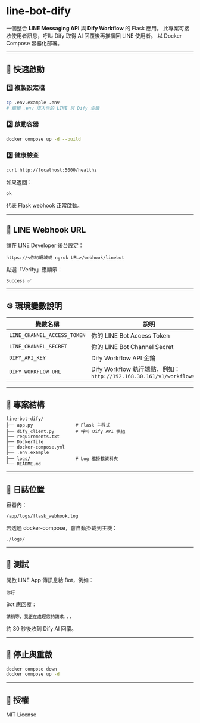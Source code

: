 # line-bot-dify

一個整合 **LINE Messaging API** 與 **Dify Workflow** 的 Flask 應用。
此專案可接收使用者訊息，呼叫 Dify 取得 AI 回覆後再推播回 LINE 使用者。
以 Docker Compose 容器化部署。

---

## 🚀 快速啟動

### 1️⃣ 複製設定檔

```bash
cp .env.example .env
# 編輯 .env 填入你的 LINE 與 Dify 金鑰
```

### 2️⃣ 啟動容器

```bash
docker compose up -d --build
```

### 3️⃣ 健康檢查

```bash
curl http://localhost:5000/healthz
```

如果返回：

```
ok
```

代表 Flask webhook 正常啟動。

---

## 🔗 LINE Webhook URL

請在 LINE Developer 後台設定：

```
https://<你的網域或 ngrok URL>/webhook/linebot
```

點選「Verify」應顯示：

```
Success ✅
```

---

## ⚙️ 環境變數說明

| 變數名稱                        | 說明                                                             |
| --------------------------- | -------------------------------------------------------------- |
| `LINE_CHANNEL_ACCESS_TOKEN` | 你的 LINE Bot Access Token                                       |
| `LINE_CHANNEL_SECRET`       | 你的 LINE Bot Channel Secret                                     |
| `DIFY_API_KEY`              | Dify Workflow API 金鑰                                           |
| `DIFY_WORKFLOW_URL`         | Dify Workflow 執行端點，例如：`http://192.168.30.161/v1/workflows/run` |

---

## 🧱 專案結構

```
line-bot-dify/
├── app.py                # Flask 主程式
├── dify_client.py        # 呼叫 Dify API 模組
├── requirements.txt
├── Dockerfile
├── docker-compose.yml
├── .env.example
├── logs/                 # Log 檔掛載資料夾
└── README.md
```

---

## 🧩 日誌位置

容器內：

```
/app/logs/flask_webhook.log
```

若透過 docker-compose，會自動掛載到主機：

```
./logs/
```

---

## 🧪 測試

開啟 LINE App 傳訊息給 Bot，例如：

```
你好
```

Bot 應回覆：

```
請稍等，我正在處理您的請求...
```

約 30 秒後收到 Dify AI 回覆。

---

## 🧰 停止與重啟

```bash
docker compose down
docker compose up -d
```

---

## 🧾 授權

MIT License

